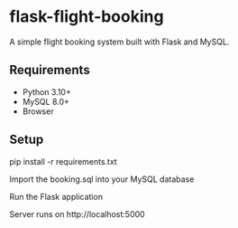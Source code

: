 # flask-flight-booking
A simple flight booking system built with Flask and MySQL.

## Requirements
- Python 3.10+
- MySQL 8.0+
- Browser

## Setup
pip install -r requirements.txt

Import the booking.sql into your MySQL database

Run the Flask application

Server runs on http://localhost:5000
